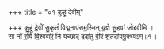 +++
title = "०१ कुहूं देवीम्"

+++
कु॒हूं दे॒वीं सु॒कृतं॑ विद्म॒नाप॑सम॒स्मिन् य॒ज्ञे सु॒हवा॑ जोहवीमि ।  
सा नो॑ र॒यिं वि॒श्ववा॑रं॒ नि यच्छाद् ददा॑तु वी॒रं श॒तदा॑यमु॒क्थ्यऽम्॥१॥  